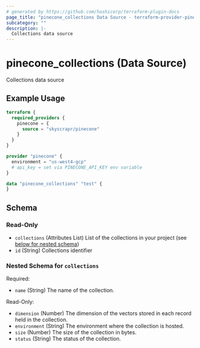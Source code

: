 ```yaml
---
# generated by https://github.com/hashicorp/terraform-plugin-docs
page_title: "pinecone_collections Data Source - terraform-provider-pinecone"
subcategory: ""
description: |-
  Collections data source
---
```


# pinecone_collections (Data Source)

Collections data source

## Example Usage

```terraform
terraform {
  required_providers {
    pinecone = {
      source = "skyscrapr/pinecone"
    }
  }
}

provider "pinecone" {
  environment = "us-west4-gcp"
  # api_key = set via PINECONE_API_KEY env variable
}

data "pinecone_collections" "test" {
}
```

<!-- schema generated by tfplugindocs -->
## Schema

### Read-Only

- `collections` (Attributes List) List of the collections in your project (see [below for nested schema](#nestedatt--collections))
- `id` (String) Collections identifier

<a id="nestedatt--collections"></a>
### Nested Schema for `collections`

Required:

- `name` (String) The name of the collection.

Read-Only:

- `dimension` (Number) The dimension of the vectors stored in each record held in the collection.
- `environment` (String) The environment where the collection is hosted.
- `size` (Number) The size of the collection in bytes.
- `status` (String) The status of the collection.
